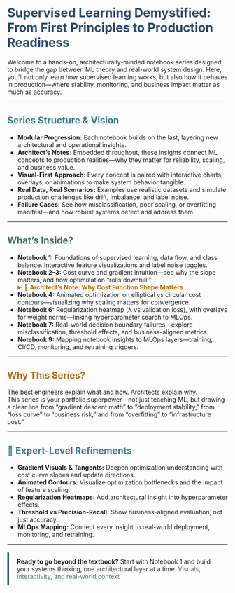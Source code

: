# <span style="color:#2b4a6f">Supervised Learning Demystified: From First Principles to Production Readiness</span>

Welcome to a hands-on, architecturally-minded notebook series designed to bridge the gap between ML theory and real-world system design. Here, you’ll not only learn how supervised learning works, but also how it behaves in production—where stability, monitoring, and business impact matter as much as accuracy.

---

## <span style="color:#3b7c8c">Series Structure & Vision</span>

- **Modular Progression:** Each notebook builds on the last, layering new architectural and operational insights.
- **Architect’s Notes:** Embedded throughout, these insights connect ML concepts to production realities—why they matter for reliability, scaling, and business value.
- **Visual-First Approach:** Every concept is paired with interactive charts, overlays, or animations to make system behavior tangible.
- **Real Data, Real Scenarios:** Examples use realistic datasets and simulate production challenges like drift, imbalance, and label noise.
- **Failure Cases:** See how misclassification, poor scaling, or overfitting manifest—and how robust systems detect and address them.

---

## <span style="color:#4e6e58">What’s Inside?</span>

- **Notebook 1:** Foundations of supervised learning, data flow, and class balance. Interactive feature visualizations and label noise toggles.
- **Notebook 2–3:** Cost curve and gradient intuition—see why the slope matters, and how optimization “rolls downhill.”  
  <details closed>
    <summary style="font-weight:bold; color:#b36b00;">🧠 Architect’s Note: Why Cost Function Shape Matters</summary>
    <div style="color:#444; background:#fffbe6; border-left:4px solid #b36b00; padding:8px 16px; margin:6px 0 0 0;">
    In real-world ML platforms, model retraining schedules often hinge on cost curve behavior. Flat minima, sharp valleys, and plateaus all impact stability, compute cost, and convergence guarantees.
    </div>
  </details>
- **Notebook 4:** Animated optimization on elliptical vs circular cost contours—visualizing why scaling matters for convergence.
- **Notebook 6:** Regularization heatmap (λ vs validation loss), with overlays for weight norms—linking hyperparameter search to MLOps.
- **Notebook 7:** Real-world decision boundary failures—explore misclassification, threshold effects, and business-aligned metrics.
- **Notebook 9:** Mapping notebook insights to MLOps layers—training, CI/CD, monitoring, and retraining triggers.

---

## <span style="color:#b36b00">Why This Series?</span>

The best engineers explain what and how. Architects explain why.  
This series is your portfolio superpower—not just teaching ML, but drawing a clear line from “gradient descent math” to “deployment stability,” from “loss curve” to “business risk,” and from “overfitting” to “infrastructure cost.”

---

## <span style="color:#3b7c8c">🧠 Expert-Level Refinements</span>

- **Gradient Visuals & Tangents:** Deepen optimization understanding with cost curve slopes and update directions.
- **Animated Contours:** Visualize optimization bottlenecks and the impact of feature scaling.
- **Regularization Heatmaps:** Add architectural insight into hyperparameter effects.
- **Threshold vs Precision-Recall:** Show business-aligned evaluation, not just accuracy.
- **MLOps Mapping:** Connect every insight to real-world deployment, monitoring, and retraining.

---

<div style="background:solidrgb(113, 163, 224); border-left:4px solid #2b4a6f; padding:12px 18px; margin:18px 0;">
<b>Ready to go beyond the textbook?</b>  
Start with Notebook 1 and build your systems thinking, one architectural layer at a time.  
<span style="color:#4e6e58">Visuals, interactivity, and real-world context